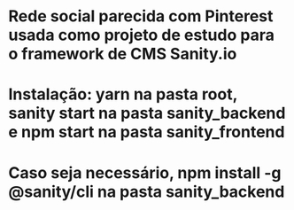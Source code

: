 # Rede social parecida com Pinterest usada como projeto de estudo para o framework de CMS Sanity.io
# Instalação: yarn na pasta root, sanity start na pasta sanity_backend e npm start na pasta sanity_frontend
# Caso seja necessário, npm install -g @sanity/cli na pasta sanity_backend
